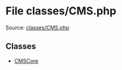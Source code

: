 File classes/CMS.php
=========

Source: [classes/CMS.php](https://github.com/PrestaShop/PrestaShop/blob/1.5.0.9/classes/CMS.php)


Classes
-------

* [CMSCore](class.CMSCore.md)

